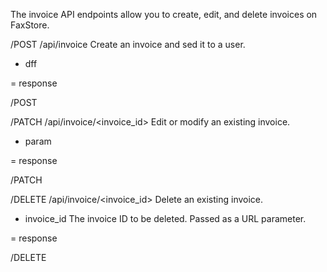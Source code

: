 The invoice API endpoints allow you to create, edit, and delete invoices on FaxStore.

/POST /api/invoice
Create an invoice and sed it to a user.

- dff

= response

/POST

/PATCH /api/invoice/<invoice_id>
Edit or modify an existing invoice.

- param

= response

/PATCH

/DELETE /api/invoice/<invoice_id>
Delete an existing invoice.

- invoice_id The invoice ID to be deleted. Passed as a URL parameter.

= response

/DELETE
